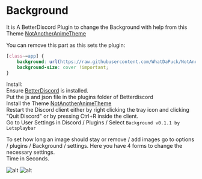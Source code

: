 # Background
It is A BetterDiscord Plugin to change the Background with help from this Theme [NotAnotherAnimeTheme](https://github.com/WhatDaPuck/NotAnotherAnimeTheme)

You can remove this part as this sets the plugin:
```css
[class~=app] {
    background: url(https://raw.githubusercontent.com/WhatDaPuck/NotAnotherAnimeTheme/master/image/PTT4OKi.jpg) !important;
    background-size: cover !important;
}
```


Install:<br />
Ensure [BetterDiscord](https://github.com/rauenzi/BetterDiscordApp/releases/latest) is installed.<br />
Put the js and json file in the plugins folder of Betterdiscord<br />
Install the Theme [NotAnotherAnimeTheme](https://github.com/WhatDaPuck/NotAnotherAnimeTheme)<br />
Restart the Discord client either by right clicking the tray icon and clicking "Quit Discord" or by pressing Ctrl+R inside the client.<br />
Go to User Settings in Discord / Plugins / Select `Background v0.1.1 by Letsplaybar`

To set how long an image should stay or remove / add images go to options / plugins / Background / settings. Here you have 4 forms to change the necessary settings.<br />Time in Seconds.

![alt](https://i.imgur.com/5QxJa3U.png)
![alt](https://i.imgur.com/yEUT4td.png)
